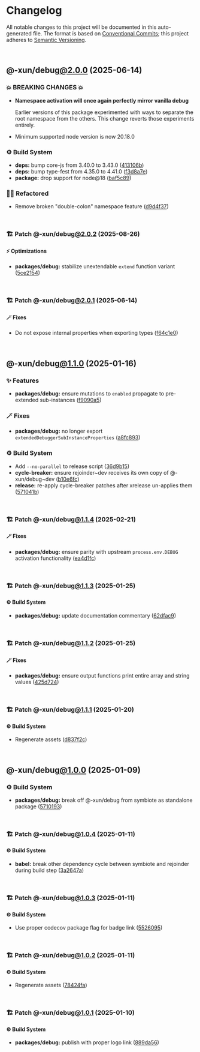 # Changelog

All notable changes to this project will be documented in this auto-generated
file. The format is based on [Conventional Commits][1];
this project adheres to [Semantic Versioning][2].

<br />

## @-xun/debug[@2.0.0][3] (2025-06-14)

### 💥 BREAKING CHANGES 💥

- **Namespace activation will once again perfectly mirror vanilla debug**

  Earlier versions of this package experimented with ways to separate the root namespace from the others. This change reverts those experiments entirely.

- Minimum supported node version is now 20.18.0

### ⚙️ Build System

- **deps:** bump core-js from 3.40.0 to 3.43.0 ([413106b][4])
- **deps:** bump type-fest from 4.35.0 to 4.41.0 ([f3d8a7e][5])
- **package:** drop support for node\@18 ([baf5c89][6])

### 🧙🏿 Refactored

- Remove broken "double-colon" namespace feature ([d9d4f37][7])

<br />

### 🏗️ Patch @-xun/debug[@2.0.2][8] (2025-08-26)

#### ⚡️ Optimizations

- **packages/debug:** stabilize unextendable `extend` function variant ([5ce2154][9])

<br />

### 🏗️ Patch @-xun/debug[@2.0.1][10] (2025-06-14)

#### 🪄 Fixes

- Do not expose internal properties when exporting types ([f64c1e0][11])

<br />

## @-xun/debug[@1.1.0][12] (2025-01-16)

### ✨ Features

- **packages/debug:** ensure mutations to `enabled` propagate to pre-extended sub-instances ([f9090a5][13])

### 🪄 Fixes

- **packages/debug:** no longer export `extendedDebuggerSubInstanceProperties` ([a8fc893][14])

### ⚙️ Build System

- Add `--no-parallel` to release script ([36d9b15][15])
- **cycle-breaker:** ensure rejoinder\~dev receives its own copy of @-xun/debug\~dev ([b10e6fc][16])
- **release:** re-apply cycle-breaker patches after xrelease un-applies them ([571041b][17])

<br />

### 🏗️ Patch @-xun/debug[@1.1.4][18] (2025-02-21)

#### 🪄 Fixes

- **packages/debug:** ensure parity with upstream `process.env.DEBUG` activation functionality ([ea4d1fc][19])

<br />

### 🏗️ Patch @-xun/debug[@1.1.3][20] (2025-01-25)

#### ⚙️ Build System

- **packages/debug:** update documentation commentary ([62dfac9][21])

<br />

### 🏗️ Patch @-xun/debug[@1.1.2][22] (2025-01-25)

#### 🪄 Fixes

- **packages/debug:** ensure output functions print entire array and string values ([425d724][23])

<br />

### 🏗️ Patch @-xun/debug[@1.1.1][24] (2025-01-20)

#### ⚙️ Build System

- Regenerate assets ([d837f2c][25])

<br />

## @-xun/debug[@1.0.0][26] (2025-01-09)

### ⚙️ Build System

- **packages/debug:** break off @-xun/debug from symbiote as standalone package ([5710193][27])

<br />

### 🏗️ Patch @-xun/debug[@1.0.4][28] (2025-01-11)

#### ⚙️ Build System

- **babel:** break other dependency cycle between symbiote and rejoinder during build step ([3a2647a][29])

<br />

### 🏗️ Patch @-xun/debug[@1.0.3][30] (2025-01-11)

#### ⚙️ Build System

- Use proper codecov package flag for badge link ([5526095][31])

<br />

### 🏗️ Patch @-xun/debug[@1.0.2][32] (2025-01-11)

#### ⚙️ Build System

- Regenerate assets ([78424fa][33])

<br />

### 🏗️ Patch @-xun/debug[@1.0.1][34] (2025-01-10)

#### ⚙️ Build System

- **packages/debug:** publish with proper logo link ([889da56][35])

[1]: https://conventionalcommits.org
[2]: https://semver.org
[3]: https://github.com/Xunnamius/rejoinder/compare/@-xun/debug@1.1.4...@-xun/debug@2.0.0
[4]: https://github.com/Xunnamius/rejoinder/commit/413106b30bb0b9097823eb249150459f4f0d4e68
[5]: https://github.com/Xunnamius/rejoinder/commit/f3d8a7e0f20be435cde3ca5b434c4050fbe9bafd
[6]: https://github.com/Xunnamius/rejoinder/commit/baf5c89e66b1bdacf31ca37e80d78e8f1b048530
[7]: https://github.com/Xunnamius/rejoinder/commit/d9d4f378320c4405c80cb306d8174b752def9292
[8]: https://github.com/Xunnamius/rejoinder/compare/@-xun/debug@2.0.1...@-xun/debug@2.0.2
[9]: https://github.com/Xunnamius/rejoinder/commit/5ce21540d45dd2c0a251d9be836fc796dd698453
[10]: https://github.com/Xunnamius/rejoinder/compare/@-xun/debug@2.0.0...@-xun/debug@2.0.1
[11]: https://github.com/Xunnamius/rejoinder/commit/f64c1e0c19bc97c588be2ae8d7b20734d4ed6719
[12]: https://github.com/Xunnamius/rejoinder/compare/@-xun/debug@1.0.4...@-xun/debug@1.1.0
[13]: https://github.com/Xunnamius/rejoinder/commit/f9090a50954e176acad599810313bd267fd1ae24
[14]: https://github.com/Xunnamius/rejoinder/commit/a8fc893bb23117400a376d2641b297eb2199956b
[15]: https://github.com/Xunnamius/rejoinder/commit/36d9b15a656e1eed5a50cdfe7fe502a22f0aa57f
[16]: https://github.com/Xunnamius/rejoinder/commit/b10e6fc514367aef02468efe7382c2a09b7d45d5
[17]: https://github.com/Xunnamius/rejoinder/commit/571041bf4746363a1355f6eb2e03d6c31e5b0a18
[18]: https://github.com/Xunnamius/rejoinder/compare/@-xun/debug@1.1.3...@-xun/debug@1.1.4
[19]: https://github.com/Xunnamius/rejoinder/commit/ea4d1fcbef52808bb6714639c8fa60d65a3471ba
[20]: https://github.com/Xunnamius/rejoinder/compare/@-xun/debug@1.1.2...@-xun/debug@1.1.3
[21]: https://github.com/Xunnamius/rejoinder/commit/62dfac9fe9201e2d1e0e6b073b75bb67ebe400ba
[22]: https://github.com/Xunnamius/rejoinder/compare/@-xun/debug@1.1.1...@-xun/debug@1.1.2
[23]: https://github.com/Xunnamius/rejoinder/commit/425d724aa61953ac3a112f463314ea824384837e
[24]: https://github.com/Xunnamius/rejoinder/compare/@-xun/debug@1.1.0...@-xun/debug@1.1.1
[25]: https://github.com/Xunnamius/rejoinder/commit/d837f2cf51d0f744b1acb9f03c50dbfbe4361561
[26]: https://github.com/Xunnamius/rejoinder/compare/@-xun/debug@0.0.0-init...@-xun/debug@1.0.0
[27]: https://github.com/Xunnamius/rejoinder/commit/5710193dfcb9e7999fcf2a7c79680d1c61726378
[28]: https://github.com/Xunnamius/rejoinder/compare/@-xun/debug@1.0.3...@-xun/debug@1.0.4
[29]: https://github.com/Xunnamius/rejoinder/commit/3a2647a4383d23c44984f5fba72936f803375d01
[30]: https://github.com/Xunnamius/rejoinder/compare/@-xun/debug@1.0.2...@-xun/debug@1.0.3
[31]: https://github.com/Xunnamius/rejoinder/commit/5526095585c560786bb4716fe2181814ff33c2ac
[32]: https://github.com/Xunnamius/rejoinder/compare/@-xun/debug@1.0.1...@-xun/debug@1.0.2
[33]: https://github.com/Xunnamius/rejoinder/commit/78424fa8f7badb679969f17dc434d2444f557d0d
[34]: https://github.com/Xunnamius/rejoinder/compare/@-xun/debug@1.0.0...@-xun/debug@1.0.1
[35]: https://github.com/Xunnamius/rejoinder/commit/889da569331993385da96d349005064821723a46
